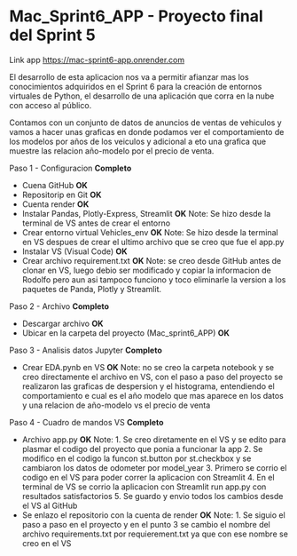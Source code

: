 # Mac_Sprint6_APP - Proyecto final del Sprint 5

Link app https://mac-sprint6-app.onrender.com

El desarrollo de esta aplicacion nos va a permitir afianzar mas los conocimientos adquiridos en el Sprint 6 para la creación de entornos virtuales de Python, el desarrollo de una aplicación que corra en la nube con acceso al público.

Contamos con un conjunto de datos de anuncios de ventas de vehiculos y vamos a hacer unas graficas en donde podamos ver el comportamiento de los modelos por años de los veiculos y adicional a eto una grafica que muestre las relacion año-modelo por el precio de venta.

Paso 1 - Configuracion **Completo**
- Cuena GitHub **OK**
- Repositorip en Git **OK**
- Cuenta render **OK**
- Instalar Pandas, Plotly-Express, Streamlit **OK**
    Note: Se hizo desde la terminal de VS antes de crear el entorno
- Crear entorno virtual Vehicles_env **OK**
    Note: Se hizo desde la terminal en VS despues de crear el ultimo archivo que se creo que fue el app.py
- Instalar VS (Visual Code) **OK**
- Crear archivo requirement.txt **OK**
    Note: se creo desde GitHub antes de clonar en VS, luego debio ser modificado y copiar la informacion de Rodolfo pero aun asi tampoco funciono y toco eliminarle la version a los paquetes de Panda, Plotly y Streamlit.

Paso 2 - Archivo **Completo**
- Descargar archivo **OK**
- Ubicar en la carpeta del proyecto (Mac_sprint6_APP) **OK**

Paso 3 - Analisis datos Jupyter **Completo**
- Crear EDA.pynb en VS **OK**
    Note: no se creo la carpeta notebook y se creo directamente el archivo en VS, con el paso a paso del proyecto se realizaron las graficas de despersion y el histograma, entendiendo el comportamiento e cual es el año modelo que mas aparece en los datos y una relacion de año-modelo vs el precio de venta

Paso 4 - Cuadro de mandos VS **Completo**
- Archivo app.py **OK**
    Note:
      1. Se creo diretamente en el VS y se edito para plasmar el codigo del proyecto que ponia a funcionar la app
      2. Se modifico en el codigo la funcon st.button por st.checkbox y se cambiaron los datos de odometer por model_year
      3. Primero se corrio el codigo en el VS para poder correr la aplicacion con Streamlit
      4. En el terminal de VS se corrio la aplicacion con Streamlit run app.py con resultados satisfactorios
      5. Se guardo y envio todos los cambios desde el VS al GitHub
- Se enlazo el repositorio con la cuenta de render **OK**
    Note:
      1. Se siguio el paso a paso en el proyecto y en el punto 3 se cambio el nombre del archivo requirements.txt por requierement.txt ya que con ese nombre se creo en el VS

  
